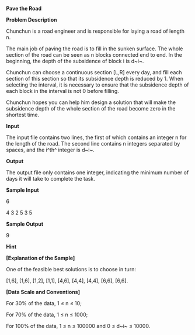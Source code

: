 **Pave the Road**

**Problem Description**

Chunchun is a road engineer and is responsible for laying a road of length n.

The main job of paving the road is to fill in the sunken surface. The whole section of the road can be seen as n blocks connected end to end. In the beginning, the depth of the subsidence of block i is d~i~.

Chunchun can choose a continuous section \[L,R\] every day, and fill each section of this section so that its subsidence depth is reduced by 1. When selecting the interval, it is necessary to ensure that the subsidence depth of each block in the interval is not 0 before filling.

Chunchun hopes you can help him design a solution that will make the subsidence depth of the whole section of the road become zero in the shortest time.

**Input**

The input file contains two lines, the first of which contains an integer n for the length of the road. The second line contains n integers separated by spaces, and the i^th^ integer is d~i~.

**Output**

The output file only contains one integer, indicating the minimum number of days it will take to complete the task.

**Sample Input**

6

4 3 2 5 3 5

**Sample Output**

9

**Hint**

**\[Explanation of the Sample\]**

One of the feasible best solutions is to choose in turn:

\[1,6\], \[1,6\], \[1,2\], \[1,1\], \[4,6\], \[4,4\], \[4,4\], \[6,6\], \[6,6\].

**\[Data Scale and Conventions\]**

For 30% of the data, 1 ≤ n ≤ 10;

For 70% of the data, 1 ≤ n ≤ 1000;

For 100% of the data, 1 ≤ n ≤ 100000 and 0 ≤ d~i~ ≤ 10000.
